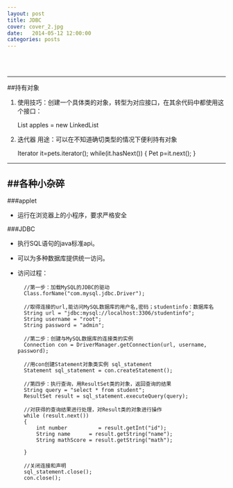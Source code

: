 ```yaml
---
layout: post
title: JDBC
cover: cover_2.jpg
date:   2014-05-12 12:00:00
categories: posts
---
```

<br/>
<br/>



---

##持有对象
1. 使用技巧：创建一个具体类的对象，转型为对应接口，在其余代码中都使用这个接口：

	List<apple> apples =  new LinkedList<apple>

2. 迭代器 用途：可以在不知道确切类型的情况下便利持有对象

	Iterator<Pet> it=pets.iterator();
	while(it.hasNext())
	{
		Pet p=it.next();
	}

---

##各种小杂碎
---

###applet
+ 运行在浏览器上的小程序，要求严格安全

###JDBC
+ 执行SQL语句的java标准api。
+ 可以为多种数据库提供统一访问。
+ 访问过程：


		//第一步：加载MySQL的JDBC的驱动
        Class.forName("com.mysql.jdbc.Driver");
        
        //取得连接的url,能访问MySQL数据库的用户名,密码；studentinfo：数据库名
        String url = "jdbc:mysql://localhost:3306/studentinfo";        
        String username = "root";
        String password = "admin";
        
        //第二步：创建与MySQL数据库的连接类的实例
        Connection con = DriverManager.getConnection(url, username, password);  

		//用con创建Statement对象类实例 sql_statement           
        Statement sql_statement = con.createStatement();

		//第四步：执行查询，用ResultSet类的对象，返回查询的结果
        String query = "select * from student";            
        ResultSet result = sql_statement.executeQuery(query);

		//对获得的查询结果进行处理，对Result类的对象进行操作
        while (result.next()) 
        {
            int number          = result.getInt("id");
            String name      = result.getString("name");
            String mathScore = result.getString("math");
                          
        }
        
        //关闭连接和声明
        sql_statement.close();
        con.close();
